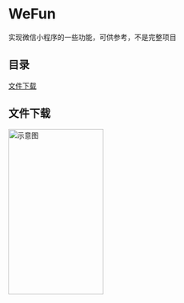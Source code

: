 # WeFun

实现微信小程序的一些功能，可供参考，不是完整项目

## 目录

[文件下载](#1)




<h2 id='1'>文件下载</h2>

<img src='https://github.com/smartbber/WeFun/raw/master/fun/download/d1.png' alt='示意图' height="330" width="190"/>

[](/fun/download/d1.png)

